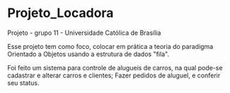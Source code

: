 # Projeto_Locadora
Projeto - grupo 11 - Universidade Católica de Brasília 

Esse projeto tem como foco, colocar em prática a teoria do paradigma Orientado a Objetos usando a estrutura de dados "fila".

Foi feito um sistema para controle de alugueis de carros, na qual pode-se cadastrar e alterar carros e clientes; Fazer pedidos de aluguel, e conferir seu status.
